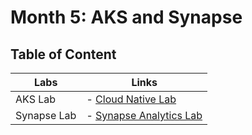 # Month 5: AKS and Synapse

## Table of Content

| Labs          | Links                            |
|-------------------|----------------------------------|
| AKS Lab     | - [Cloud Native Lab](labs/app_modernization/Hands-on%20lab) |  
| Synapse Lab     | - [Synapse Analytics Lab](labs/synapse_analytics_ai/) |
